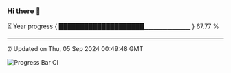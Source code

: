 ### Hi there 👋

⏳ Year progress { ████████████████████▁▁▁▁▁▁▁▁▁▁ } 67.77 %

---

⏰ Updated on Thu, 05 Sep 2024 00:49:48 GMT

![Progress Bar CI](https://github.com/code-lakshay/GitHub-Actions-Demo/workflows/Progress%20Bar%20CI/badge.svg)
